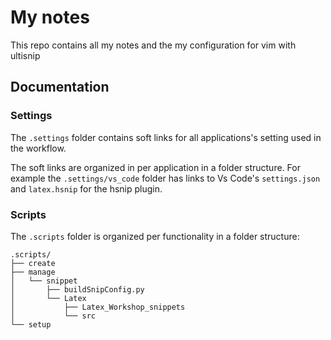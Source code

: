 # My notes
This repo contains all my notes and the my configuration for vim with ultisnip


## Documentation
### Settings
The ```.settings``` folder contains soft links for all applications's setting used in the workflow.

The soft links are organized in per application in a folder structure. For example the ```.settings/vs_code``` folder has links to Vs Code's ```settings.json``` and ```latex.hsnip``` for the hsnip plugin.

### Scripts
The ```.scripts``` folder is organized per functionality in a folder structure:
```
.scripts/
├── create
├── manage
│   └── snippet
│       ├── buildSnipConfig.py
│       └── Latex
│           ├── Latex_Workshop_snippets
│           └── src
└── setup
```

